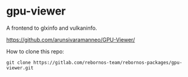 # gpu-viewer

A frontend to glxinfo and vulkaninfo.

https://github.com/arunsivaramanneo/GPU-Viewer/

How to clone this repo:

```
git clone https://gitlab.com/rebornos-team/rebornos-packages/gpu-viewer.git
```

